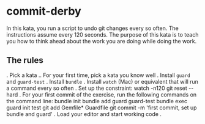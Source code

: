 # commit-derby

In this kata, you run a script to undo git changes every so often. The instructions assume every 120 seconds.
The purpose of this kata is to teach you how to think ahead about the work you are doing while doing the work.

## The rules

. Pick a kata
.. For your first time, pick a kata you know well
. Install `guard` and `guard-test`
. Install `bundle`
. Install `watch` (Mac) or equivalent that will run a command every so often
. Set up the constraint:
    watch -n120 git reset --hard
. For your first commit of the exercise, run the following commands on the command line:
    bundle init
    bundle add guard guard-test
    bundle exec guard init test
    git add Gemfile* Guardfile
    git commit -m 'first commit, set up bundle and guard'
. Load your editor and start working
    code .